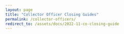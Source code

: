 ```yaml
---
layout: page
title: "Collector Officer Closing Guides"
permalink: /collector-officers/
redirect_to: /assets/docs/2022-11-co-closing-guide
---
```



